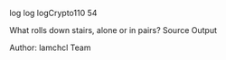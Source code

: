 log log logCrypto110
54

What rolls down stairs, alone or in pairs? Source Output

Author: lamchcl
Team
